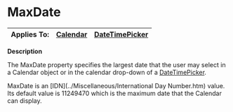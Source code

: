 




<h1 class="heading"><span class="name">MaxDate</span></h1>

| Applies To: | [Calendar](./calendar.md) | [DateTimePicker](./datetimepicker.md) |
| --- | --- | ---  |


**Description**


The MaxDate property specifies the largest date that the user may select in a Calendar object or in the calendar drop-down of a [DateTimePicker](./datetimepicker.md).


MaxDate is an [IDN](../Miscellaneous/International Day Number.htm) value. Its default value is 11249470 which is the maximum date that the Calendar can display.



